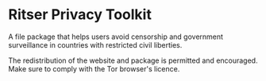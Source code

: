 # Ritser Privacy Toolkit

A file package that helps users avoid censorship and government surveillance in countries with restricted civil liberties.

The redistribution of the website and package is permitted and encouraged. Make
sure to comply with the Tor browser's licence.
